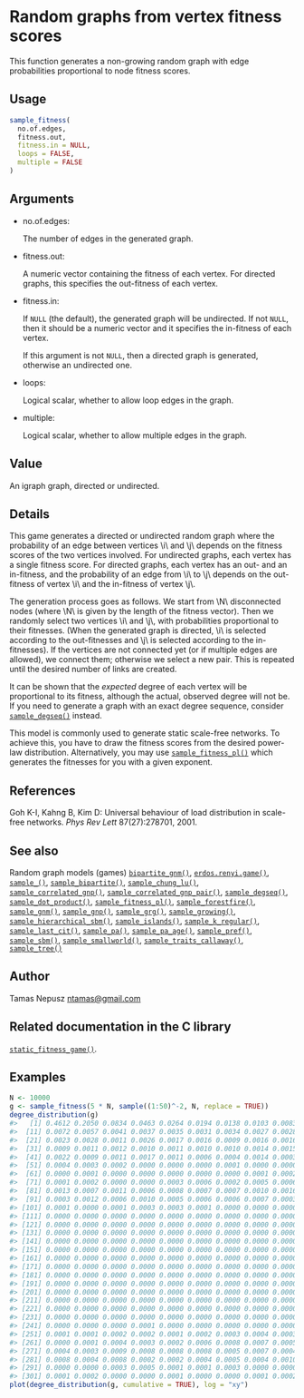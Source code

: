 # Random graphs from vertex fitness scores

This function generates a non-growing random graph with edge
probabilities proportional to node fitness scores.

## Usage

``` r
sample_fitness(
  no.of.edges,
  fitness.out,
  fitness.in = NULL,
  loops = FALSE,
  multiple = FALSE
)
```

## Arguments

- no.of.edges:

  The number of edges in the generated graph.

- fitness.out:

  A numeric vector containing the fitness of each vertex. For directed
  graphs, this specifies the out-fitness of each vertex.

- fitness.in:

  If `NULL` (the default), the generated graph will be undirected. If
  not `NULL`, then it should be a numeric vector and it specifies the
  in-fitness of each vertex.

  If this argument is not `NULL`, then a directed graph is generated,
  otherwise an undirected one.

- loops:

  Logical scalar, whether to allow loop edges in the graph.

- multiple:

  Logical scalar, whether to allow multiple edges in the graph.

## Value

An igraph graph, directed or undirected.

## Details

This game generates a directed or undirected random graph where the
probability of an edge between vertices \\i\\ and \\j\\ depends on the
fitness scores of the two vertices involved. For undirected graphs, each
vertex has a single fitness score. For directed graphs, each vertex has
an out- and an in-fitness, and the probability of an edge from \\i\\ to
\\j\\ depends on the out-fitness of vertex \\i\\ and the in-fitness of
vertex \\j\\.

The generation process goes as follows. We start from \\N\\ disconnected
nodes (where \\N\\ is given by the length of the fitness vector). Then
we randomly select two vertices \\i\\ and \\j\\, with probabilities
proportional to their fitnesses. (When the generated graph is directed,
\\i\\ is selected according to the out-fitnesses and \\j\\ is selected
according to the in-fitnesses). If the vertices are not connected yet
(or if multiple edges are allowed), we connect them; otherwise we select
a new pair. This is repeated until the desired number of links are
created.

It can be shown that the *expected* degree of each vertex will be
proportional to its fitness, although the actual, observed degree will
not be. If you need to generate a graph with an exact degree sequence,
consider
[`sample_degseq()`](https://r.igraph.org/reference/sample_degseq.md)
instead.

This model is commonly used to generate static scale-free networks. To
achieve this, you have to draw the fitness scores from the desired
power-law distribution. Alternatively, you may use
[`sample_fitness_pl()`](https://r.igraph.org/reference/sample_fitness_pl.md)
which generates the fitnesses for you with a given exponent.

## References

Goh K-I, Kahng B, Kim D: Universal behaviour of load distribution in
scale-free networks. *Phys Rev Lett* 87(27):278701, 2001.

## See also

Random graph models (games)
[`bipartite_gnm()`](https://r.igraph.org/reference/sample_bipartite_gnm.md),
[`erdos.renyi.game()`](https://r.igraph.org/reference/erdos.renyi.game.md),
[`sample_()`](https://r.igraph.org/reference/sample_.md),
[`sample_bipartite()`](https://r.igraph.org/reference/sample_bipartite.md),
[`sample_chung_lu()`](https://r.igraph.org/reference/sample_chung_lu.md),
[`sample_correlated_gnp()`](https://r.igraph.org/reference/sample_correlated_gnp.md),
[`sample_correlated_gnp_pair()`](https://r.igraph.org/reference/sample_correlated_gnp_pair.md),
[`sample_degseq()`](https://r.igraph.org/reference/sample_degseq.md),
[`sample_dot_product()`](https://r.igraph.org/reference/sample_dot_product.md),
[`sample_fitness_pl()`](https://r.igraph.org/reference/sample_fitness_pl.md),
[`sample_forestfire()`](https://r.igraph.org/reference/sample_forestfire.md),
[`sample_gnm()`](https://r.igraph.org/reference/sample_gnm.md),
[`sample_gnp()`](https://r.igraph.org/reference/sample_gnp.md),
[`sample_grg()`](https://r.igraph.org/reference/sample_grg.md),
[`sample_growing()`](https://r.igraph.org/reference/sample_growing.md),
[`sample_hierarchical_sbm()`](https://r.igraph.org/reference/sample_hierarchical_sbm.md),
[`sample_islands()`](https://r.igraph.org/reference/sample_islands.md),
[`sample_k_regular()`](https://r.igraph.org/reference/sample_k_regular.md),
[`sample_last_cit()`](https://r.igraph.org/reference/sample_last_cit.md),
[`sample_pa()`](https://r.igraph.org/reference/sample_pa.md),
[`sample_pa_age()`](https://r.igraph.org/reference/sample_pa_age.md),
[`sample_pref()`](https://r.igraph.org/reference/sample_pref.md),
[`sample_sbm()`](https://r.igraph.org/reference/sample_sbm.md),
[`sample_smallworld()`](https://r.igraph.org/reference/sample_smallworld.md),
[`sample_traits_callaway()`](https://r.igraph.org/reference/sample_traits_callaway.md),
[`sample_tree()`](https://r.igraph.org/reference/sample_tree.md)

## Author

Tamas Nepusz <ntamas@gmail.com>

## Related documentation in the C library

[`static_fitness_game()`](https://igraph.org/c/html/0.10.17/igraph-Generators.html#igraph_static_fitness_game).

## Examples

``` r
N <- 10000
g <- sample_fitness(5 * N, sample((1:50)^-2, N, replace = TRUE))
degree_distribution(g)
#>   [1] 0.4612 0.2050 0.0834 0.0463 0.0264 0.0194 0.0138 0.0103 0.0083 0.0088
#>  [11] 0.0072 0.0057 0.0041 0.0037 0.0035 0.0031 0.0034 0.0027 0.0028 0.0016
#>  [21] 0.0023 0.0028 0.0011 0.0026 0.0017 0.0016 0.0009 0.0016 0.0016 0.0010
#>  [31] 0.0009 0.0011 0.0012 0.0010 0.0011 0.0010 0.0010 0.0014 0.0015 0.0012
#>  [41] 0.0022 0.0009 0.0011 0.0017 0.0011 0.0006 0.0004 0.0014 0.0003 0.0004
#>  [51] 0.0004 0.0003 0.0002 0.0000 0.0000 0.0000 0.0001 0.0000 0.0000 0.0000
#>  [61] 0.0000 0.0001 0.0000 0.0000 0.0000 0.0000 0.0000 0.0001 0.0002 0.0001
#>  [71] 0.0001 0.0002 0.0000 0.0000 0.0003 0.0006 0.0002 0.0005 0.0006 0.0007
#>  [81] 0.0013 0.0007 0.0011 0.0006 0.0008 0.0007 0.0007 0.0010 0.0016 0.0005
#>  [91] 0.0003 0.0012 0.0006 0.0010 0.0005 0.0006 0.0006 0.0007 0.0003 0.0002
#> [101] 0.0001 0.0000 0.0001 0.0003 0.0003 0.0001 0.0000 0.0000 0.0000 0.0001
#> [111] 0.0000 0.0000 0.0000 0.0000 0.0000 0.0000 0.0000 0.0000 0.0000 0.0000
#> [121] 0.0000 0.0000 0.0000 0.0000 0.0000 0.0000 0.0000 0.0000 0.0000 0.0000
#> [131] 0.0000 0.0000 0.0000 0.0000 0.0000 0.0000 0.0000 0.0000 0.0000 0.0000
#> [141] 0.0000 0.0000 0.0000 0.0000 0.0000 0.0000 0.0000 0.0000 0.0000 0.0000
#> [151] 0.0000 0.0000 0.0000 0.0000 0.0000 0.0000 0.0000 0.0000 0.0000 0.0000
#> [161] 0.0000 0.0000 0.0000 0.0000 0.0000 0.0000 0.0000 0.0000 0.0000 0.0000
#> [171] 0.0000 0.0000 0.0000 0.0000 0.0000 0.0000 0.0000 0.0000 0.0000 0.0000
#> [181] 0.0000 0.0000 0.0000 0.0000 0.0000 0.0000 0.0000 0.0000 0.0000 0.0000
#> [191] 0.0000 0.0000 0.0000 0.0000 0.0000 0.0000 0.0000 0.0000 0.0000 0.0000
#> [201] 0.0000 0.0000 0.0000 0.0000 0.0000 0.0000 0.0000 0.0000 0.0000 0.0000
#> [211] 0.0000 0.0000 0.0000 0.0000 0.0000 0.0000 0.0000 0.0000 0.0000 0.0000
#> [221] 0.0000 0.0000 0.0000 0.0000 0.0000 0.0000 0.0000 0.0000 0.0000 0.0000
#> [231] 0.0000 0.0000 0.0000 0.0000 0.0000 0.0000 0.0000 0.0000 0.0000 0.0000
#> [241] 0.0000 0.0000 0.0000 0.0001 0.0000 0.0000 0.0000 0.0000 0.0000 0.0001
#> [251] 0.0001 0.0001 0.0002 0.0002 0.0001 0.0002 0.0003 0.0004 0.0003 0.0002
#> [261] 0.0000 0.0001 0.0004 0.0003 0.0002 0.0006 0.0008 0.0007 0.0005 0.0006
#> [271] 0.0004 0.0003 0.0009 0.0008 0.0008 0.0008 0.0005 0.0007 0.0004 0.0007
#> [281] 0.0008 0.0004 0.0008 0.0002 0.0002 0.0004 0.0005 0.0004 0.0010 0.0004
#> [291] 0.0000 0.0000 0.0003 0.0005 0.0001 0.0001 0.0003 0.0000 0.0000 0.0000
#> [301] 0.0001 0.0002 0.0000 0.0000 0.0001 0.0000 0.0000 0.0001 0.0002
plot(degree_distribution(g, cumulative = TRUE), log = "xy")
```

